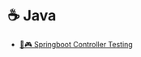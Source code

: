 # ☕️ Java

 - [🍃🎮️ Springboot Controller Testing](https://reflectoring.io/spring-boot-web-controller-test/)
